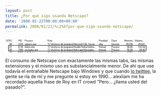 ```yaml
---
layout: post
title: ¿Por qué sigo usando Netscape?
date: '2008-01-22T00:00:00+00:00'
permalink: 2008/01/22/%c2%bfpor-que-sigo-usando-netscape/
---
```

<img src='/assets/netscape.png' alt='Netscape Vs Firefox' />

El consumo de Netscape con exactamente las mismas tabs, las mismas extensiones y el mismo uso es substancialmente menor. De ahí que use todavía el entrañable Netscape bajo Windows y que cuando <a href="http://twitter.com/savior1980/statuses/628158192">lo twittee</a>, la gente se ría de mí y me pregunte si estoy en 1990... alexliam me ha recordado aquella frase de Roy en IT crowd "Pero... ¿llama usted del pasado?".
